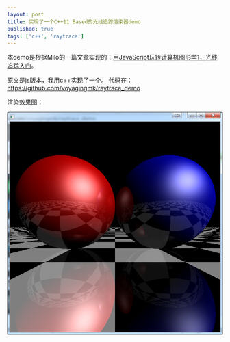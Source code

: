```yaml
---
layout: post
title: 实现了一个C++11 Based的光线追踪渲染器demo
published: true
tags: ['c++', 'raytrace']
---
```


本demo是根据Milo的一篇文章实现的：[用JavaScript玩转计算机图形学1，光线追踪入门](http://www.cnblogs.com/miloyip/archive/2010/03/29/1698953.html)。

原文是js版本，我用c++实现了一个。
代码在：https://github.com/voyagingmk/raytrace_demo

渲染效果图：

![1.png](../images/2015.8/1.png)


